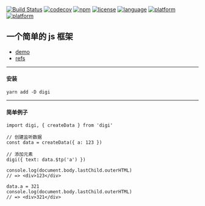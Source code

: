 [![Build Status](https://travis-ci.org/digi1874/digi.svg?branch=master)](https://travis-ci.org)
[![codecov](https://codecov.io/gh/digi1874/digi/branch/master/graph/badge.svg)](https://codecov.io/gh/digi1874/digi)
[![npm](https://img.shields.io/npm/v/digi.svg)](https://www.npmjs.com/package/digi)
[![license](https://img.shields.io/npm/l/digi.svg)](https://github.com/digi1874/digi/blob/master/LICENSE)
[![language](https://img.shields.io/badge/language-javascript-orange.svg)](https://developer.mozilla.org/bm/docs/Web/JavaScript)
[![platform](https://img.shields.io/badge/platform-nodejs-lightgrey.svg)](https://nodejs.org)
[![platform](https://img.shields.io/badge/platform-browser-lightgrey.svg)](https://baike.baidu.com/item/%E6%B5%8F%E8%A7%88%E5%99%A8/213911)


## 一个简单的 js 框架
- [demo](https://github.com/lin09/digi-demo)
- [refs](https://github.com/digi1874/digi-refs)

-----

#### 安装
```
yarn add -D digi
```
----
#### 简单例子
```
import digi, { createData } from 'digi'

// 创建监听数据
const data = createData({ a: 123 })

// 添加元素
digi({ text: data.$tp('a') })

console.log(document.body.lastChild.outerHTML)
// => <div>123</div>

data.a = 321
console.log(document.body.lastChild.outerHTML)
// => <div>321</div>
```
